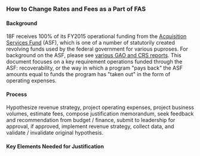 ### How to Change Rates and Fees as a Part of FAS

#### Background

18F receives 100% of its FY2015 operational funding from the [Acquisition Services Fund](https://www.law.cornell.edu/uscode/text/40/321) (ASF), which is one of a number of statutorily created revolving funds used by the federal government for various puproses.  For background on the ASF, please see [various GAO and CRS reports]().  This document focuses on a key requirement operations funded through the ASF: recoverability, or the way in which a program "pays back" the ASF amounts equal to funds the program has "taken out" in the form of operating expenses.

#### Process

Hypothesize revenue strategy, project operating expenses, project business volumes, estimate fees, compose justification memorandum, seek feedback and recommendation from budget / finance, submit to leadership for approval, if approved, implement revenue strategy, collect data, and validate / invalidate original hypothesis.

#### Key Elements Needed for Justification
